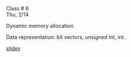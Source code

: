 <div class="lecture2">

<div class="column_date">
<p markdown="block">

Class # 6 <br>
Thu, 2/14

</p>
</div>

<div class="column_materials">
<p markdown="block">

Dynamic memory allocation.

Data representation: bit vectors, unsigned int, int.

[slides](https://docs.google.com/presentation/d/1BpqqURc7MyEsB5l1j7-UHgTpZ9fIEkL_HkiaWreMprY/preview?slide=id.p)

</p>
</div>

<div class="column_assign">
<p markdown="block">




</p>
</div>

</div>
